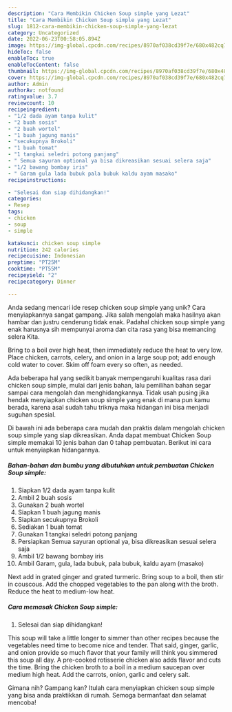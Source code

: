 ```yaml
---
description: "Cara Membikin Chicken Soup simple yang Lezat"
title: "Cara Membikin Chicken Soup simple yang Lezat"
slug: 1812-cara-membikin-chicken-soup-simple-yang-lezat
category: Uncategorized
date: 2022-06-23T00:58:05.894Z
image: https://img-global.cpcdn.com/recipes/8970af038cd39f7e/680x482cq70/chicken-soup-simple-foto-resep-utama.jpg
hideToc: false
enableToc: true
enableTocContent: false
thumbnail: https://img-global.cpcdn.com/recipes/8970af038cd39f7e/680x482cq70/chicken-soup-simple-foto-resep-utama.jpg
cover: https://img-global.cpcdn.com/recipes/8970af038cd39f7e/680x482cq70/chicken-soup-simple-foto-resep-utama.jpg
author: Admin
authorAv: notfound
ratingvalue: 3.7
reviewcount: 10
recipeingredient:
- "1/2 dada ayam tanpa kulit"
- "2 buah sosis"
- "2 buah wortel"
- "1 buah jagung manis"
- "secukupnya Brokoli"
- "1 buah tomat"
- "1 tangkai seledri potong panjang"
- " Semua sayuran optional ya bisa dikreasikan sesuai selera saja"
- "1/2 bawang bombay iris"
- " Garam gula lada bubuk pala bubuk kaldu ayam masako"
recipeinstructions:

- "Selesai dan siap dihidangkan!"
categories:
- Resep
tags:
- chicken
- soup
- simple

katakunci: chicken soup simple 
nutrition: 242 calories
recipecuisine: Indonesian
preptime: "PT25M"
cooktime: "PT55M"
recipeyield: "2"
recipecategory: Dinner

---
```





Anda sedang mencari ide resep chicken soup simple yang unik? Cara menyiapkannya sangat gampang. Jika salah mengolah maka hasilnya akan hambar dan justru cenderung tidak enak. Padahal chicken soup simple yang enak harusnya sih mempunyai aroma dan cita rasa yang bisa memancing selera Kita.





Bring to a boil over high heat, then immediately reduce the heat to very low. Place chicken, carrots, celery, and onion in a large soup pot; add enough cold water to cover. Skim off foam every so often, as needed.

Ada beberapa hal yang sedikit banyak mempengaruhi kualitas rasa dari chicken soup simple, mulai dari jenis bahan, lalu pemilihan bahan segar sampai cara mengolah dan menghidangkannya. Tidak usah pusing jika hendak menyiapkan chicken soup simple yang enak di mana pun kamu berada, karena asal sudah tahu triknya maka hidangan ini bisa menjadi suguhan spesial.






Di bawah ini ada beberapa cara mudah dan praktis dalam mengolah chicken soup simple yang siap dikreasikan. Anda dapat membuat Chicken Soup simple memakai 10 jenis bahan dan 0 tahap pembuatan. Berikut ini cara untuk menyiapkan hidangannya.

<!--inarticleads1-->

##### Bahan-bahan dan bumbu yang dibutuhkan untuk pembuatan Chicken Soup simple:

1. Siapkan 1/2 dada ayam tanpa kulit
1. Ambil 2 buah sosis
1. Gunakan 2 buah wortel
1. Siapkan 1 buah jagung manis
1. Siapkan secukupnya Brokoli
1. Sediakan 1 buah tomat
1. Gunakan 1 tangkai seledri potong panjang
1. Persiapkan  Semua sayuran optional ya, bisa dikreasikan sesuai selera saja
1. Ambil 1/2 bawang bombay iris
1. Ambil  Garam, gula, lada bubuk, pala bubuk, kaldu ayam (masako)


Next add in grated ginger and grated turmeric. Bring soup to a boil, then stir in couscous. Add the chopped vegetables to the pan along with the broth. Reduce the heat to medium-low heat. 

<!--inarticleads2-->

##### Cara memasak Chicken Soup simple:


1. Selesai dan siap dihidangkan!

This soup will take a little longer to simmer than other recipes because the vegetables need time to become nice and tender. That said, ginger, garlic, and onion provide so much flavor that your family will think you simmered this soup all day. A pre-cooked rotisserie chicken also adds flavor and cuts the time. Bring the chicken broth to a boil in a medium saucepan over medium high heat. Add the carrots, onion, garlic and celery salt. 

Gimana nih? Gampang kan? Itulah cara menyiapkan chicken soup simple yang bisa anda praktikkan di rumah. Semoga bermanfaat dan selamat mencoba!
